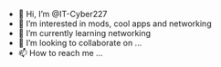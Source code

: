 - 👋 Hi, I’m @IT-Cyber227
- 👀 I’m interested in mods, cool apps and networking
- 🌱 I’m currently learning networking
- 💞️ I’m looking to collaborate on ...
- 📫 How to reach me ...


